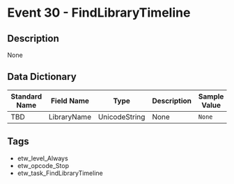 # Event 30 - FindLibraryTimeline

## Description
None

## Data Dictionary
|Standard Name|Field Name|Type|Description|Sample Value|
|---|---|---|---|---|
|TBD|LibraryName|UnicodeString|None|`None`|

## Tags
* etw_level_Always
* etw_opcode_Stop
* etw_task_FindLibraryTimeline